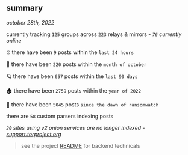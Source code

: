 
## summary
_october 28th, 2022_

currently tracking `125` groups across `223` relays & mirrors - _`76` currently online_

⏲ there have been `9` posts within the `last 24 hours`

🦈 there have been `220` posts within the `month of october`

🪐 there have been `657` posts within the `last 90 days`

🏚 there have been `2759` posts within the `year of 2022`

🦕 there have been `5045` posts `since the dawn of ransomwatch`

there are `58` custom parsers indexing posts

_`20` sites using v2 onion services are no longer indexed - [support.torproject.org](https://support.torproject.org/onionservices/v2-deprecation/)_

> see the project [README](https://github.com/joshhighet/ransomwatch#ransomwatch--) for backend technicals
